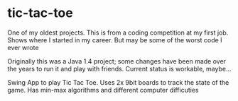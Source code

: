 # tic-tac-toe

One of my oldest projects. This is from a coding competition at my first job. Shows where I started in my career. But may be some of the worst code I ever wrote

Originally this was a Java 1.4 project; some changes have been made over the years to run it and play with friends. Current status is workable, maybe...


Swing App to play Tic Tac Toe. Uses 2x 9bit boards to track the state of the game. Has min-max algorithms and different computer difficuties
